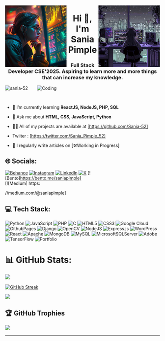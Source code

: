 <img align="left"  width="200" src="download (7).jpeg"> <img align="right"  width="200" src="AI Art Lofi Vibes.jpeg">

<h1 align="center">Hi 👋, I'm Sania Pimple</h1>

<h3 align="center">Full Stack Developer CSE'2025. Aspiring to learn more and more things that can increase my knowledge.</h3>
<img align="right" alt="Coding" width="400" src="https://media.giphy.com/media/L1R1tvI9svkIWwpVYr/giphy.gif">

<p align="left"> <img src="https://komarev.com/ghpvc/?username=sania-52&label=Profile%20views&color=0e75b6&style=flat" alt="sania-52" /> </p>

<p align="left"> <a href="https://twitter.com/" target="blank">
  <img src="https://img.shields.io/twitter/follow/?logo=twitter&style=for-the-badge" alt="" /></a>
</p>

- 🌱 I’m currently learning **ReactJS, NodeJS, PHP, SQL**

- 💬 Ask me about **HTML, CSS, JavaScript, Python**

- 👨‍💻 All of my projects are available at [https://github.com/Sania-52]
- Twiiter : [https://twitter.com/Sania_Pimple_52]

- 📝 I regularly write articles on [⚒️Working in Progress]

## 🌐 Socials:
[![Behance](https://img.shields.io/badge/Behance-1769ff?logo=behance&logoColor=white)](https://www.behance.net/saniapimple_52) 
[![Instagram](https://img.shields.io/badge/Instagram-%23E4405F.svg?logo=Instagram&logoColor=white)](https://instagram.com/sania__250508) 
[![LinkedIn](https://img.shields.io/badge/LinkedIn-%230077B5.svg?logo=linkedin&logoColor=white)](https://linkedin.com/in/sania-pimple) 
[![X](https://img.shields.io/badge/X-black.svg?logo=X&logoColor=white)](https://twitter.com/sania_pimple_52) 
[![Bento]https://bento.me/saniapimple]  
[![Medium] https:

//medium.com/@saniapimple]
## 💻 Tech Stack:
![Python](https://img.shields.io/badge/python-3670A0?style=for-the-badge&logo=python&logoColor=ffdd54) ![JavaScript](https://img.shields.io/badge/javascript-%23323330.svg?style=for-the-badge&logo=javascript&logoColor=%23F7DF1E) ![PHP](https://img.shields.io/badge/php-%23777BB4.svg?style=for-the-badge&logo=php&logoColor=white) ![C](https://img.shields.io/badge/c-%2300599C.svg?style=for-the-badge&logo=c&logoColor=white) ![HTML5](https://img.shields.io/badge/html5-%23E34F26.svg?style=for-the-badge&logo=html5&logoColor=white) ![CSS3](https://img.shields.io/badge/css3-%231572B6.svg?style=for-the-badge&logo=css3&logoColor=white) ![Google Cloud](https://img.shields.io/badge/GoogleCloud-%234285F4.svg?style=for-the-badge&logo=google-cloud&logoColor=white) ![GithubPages](https://img.shields.io/badge/github%20pages-121013?style=for-the-badge&logo=github&logoColor=white) ![Django](https://img.shields.io/badge/django-%23092E20.svg?style=for-the-badge&logo=django&logoColor=white) ![OpenCV](https://img.shields.io/badge/opencv-%23white.svg?style=for-the-badge&logo=opencv&logoColor=white) ![NodeJS](https://img.shields.io/badge/node.js-6DA55F?style=for-the-badge&logo=node.js&logoColor=white) ![Express.js](https://img.shields.io/badge/express.js-%23404d59.svg?style=for-the-badge&logo=express&logoColor=%2361DAFB) ![WordPress](https://img.shields.io/badge/WordPress-%23117AC9.svg?style=for-the-badge&logo=WordPress&logoColor=white) ![React](https://img.shields.io/badge/react-%2320232a.svg?style=for-the-badge&logo=react&logoColor=%2361DAFB) ![Apache](https://img.shields.io/badge/apache-%23D42029.svg?style=for-the-badge&logo=apache&logoColor=white) ![MongoDB](https://img.shields.io/badge/MongoDB-%234ea94b.svg?style=for-the-badge&logo=mongodb&logoColor=white) ![MySQL](https://img.shields.io/badge/mysql-%2300000f.svg?style=for-the-badge&logo=mysql&logoColor=white) ![MicrosoftSQLServer](https://img.shields.io/badge/Microsoft%20SQL%20Server-CC2927?style=for-the-badge&logo=microsoft%20sql%20server&logoColor=white) ![Adobe](https://img.shields.io/badge/adobe-%23FF0000.svg?style=for-the-badge&logo=adobe&logoColor=white) ![TensorFlow](https://img.shields.io/badge/TensorFlow-%23FF6F00.svg?style=for-the-badge&logo=TensorFlow&logoColor=white) ![Portfolio](https://img.shields.io/badge/Portfolio-%23000000.svg?style=for-the-badge&logo=firefox&logoColor=#FF7139)

 # 📊 GitHub Stats:

![](https://github-readme-stats.vercel.app/api?username=Sania-52&theme=dark&hide_border=false&include_all_commits=false&count_private=false)<br/>

[![GitHub Streak](https://streak-stats.demolab.com/?user=Sania-52&theme=dark)](https://git.io/streak-stats)



![](https://github-readme-stats.vercel.app/api/top-langs/?username=Sania-52&theme=dark&hide_border=false&include_all_commits=false&count_private=false&layout=compact)

## 🏆 GitHub Trophies
![](https://github-profile-trophy.vercel.app/?username=Sania-52&theme=dracula&no-frame=false&no-bg=false&margin-w=4)

---



